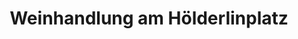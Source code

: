 ---
title: "Weinhandlung am Hölderlinplatz"
url: /stuttgart/weinhandlung-am-hoelderlinplatz/
shop: Wein
---